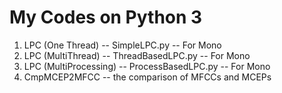 # My Codes on Python 3

1. LPC (One Thread) -- SimpleLPC.py -- For Mono
2. LPC (MultiThread) -- ThreadBasedLPC.py -- For Mono
3. LPC (MultiProcessing) -- ProcessBasedLPC.py -- For Mono
4. CmpMCEP2MFCC -- the comparison of MFCCs and MCEPs
